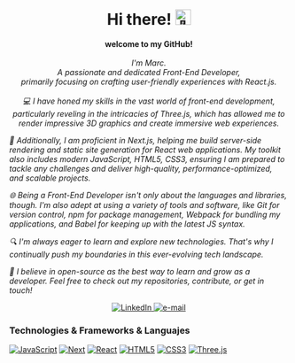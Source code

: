 <h1 align="center">Hi there! <img src="https://github.com/wervlad/wervlad/assets/24524555/766d336d-b87d-44ba-807c-c51de2bc6b4d" width="28px" alt="👋"></h1>

<p align="center">
    <b>welcome to my GitHub!</b><br><br>
    <i>
        I'm Marc.<br>
        A passionate and dedicated Front-End Developer,<br>
        primarily focusing on crafting user-friendly experiences with React.js.<br>
    </i><br>
    <i>
💻 I have honed my skills in the vast world of front-end development, particularly reveling in the intricacies of Three.js, which has allowed me to render impressive 3D graphics and create immersive web experiences.<br>

🚀 Additionally, I am proficient in Next.js, helping me build server-side rendering and static site generation for React web applications. My toolkit also includes modern JavaScript, HTML5, CSS3, ensuring I am prepared to tackle any challenges and deliver high-quality, performance-optimized, and scalable projects.<br>

🌐 Being a Front-End Developer isn't only about the languages and libraries, though. I'm also adept at using a variety of tools and software, like Git for version control, npm for package management, Webpack for bundling my applications, and Babel for keeping up with the latest JS syntax.<br>

🔍 I'm always eager to learn and explore new technologies. That's why I continually push my boundaries in this ever-evolving tech landscape.<br>

🤝 I believe in open-source as the best way to learn and grow as a developer. Feel free to check out my repositories, contribute, or get in touch!<br>
</i>
<div align="center">
<a href="https://www.linkedin.com/in/marc-morado/">
<img src="https://img.shields.io/badge/LinkedIn-blue?style=flat-square&logo=linkedin" alt="LinkedIn">
</a>
<a href="mailto:marcmp96@gmail.com">
<img src="https://img.shields.io/badge/Email-blue?style=flat-square&logo=gmail&logoColor=white" alt="e-mail">
</a>
</div>
</p>

### Technologies & Frameworks & Languajes

[![JavaScript](https://img.shields.io/badge/javascript-black?style=for-the-badge&logo=javascript)](https://github.com/wervlad)
[![Next](https://img.shields.io/badge/django-black?style=for-the-badge&logo=django)](https://github.com/wervlad)
[![React](https://img.shields.io/badge/react-black?style=for-the-badge&logo=react)](https://github.com/wervlad)
[![HTML5](https://img.shields.io/badge/html5-black?style=for-the-badge&logo=html5)](https://hub.docker.com/u/wervlad)
[![CSS3](https://img.shields.io/badge/css3-black?style=for-the-badge&logo=css3)](https://hub.docker.com/u/wervlad)
[![Three.js](https://img.shields.io/badge/clojure-black?style=for-the-badge&logo=clojure)](https://github.com/wervlad)
